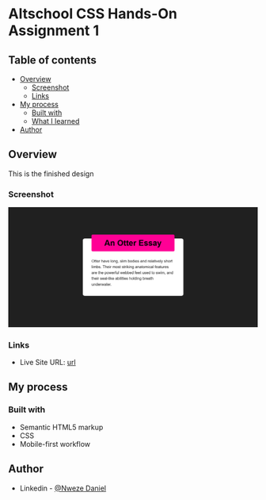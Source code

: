 # Altschool CSS Hands-On Assignment 1

## Table of contents

- [Overview](#overview)
  - [Screenshot](#screenshot)
  - [Links](#links)
- [My process](#my-process)
  - [Built with](#built-with)
  - [What I learned](#what-i-learned)
- [Author](#author)

## Overview

This is the finished design

### Screenshot

![](./assets/Screenshot.png)

### Links

- Live Site URL: [url](https://flashdaniel.github.io/altschool-month-2-assignment-1/)

## My process

### Built with

- Semantic HTML5 markup
- CSS
- Mobile-first workflow

## Author

- Linkedin - [@Nweze Daniel](https://www.linkedin.com/in/daniel-nweze-017909214/)
